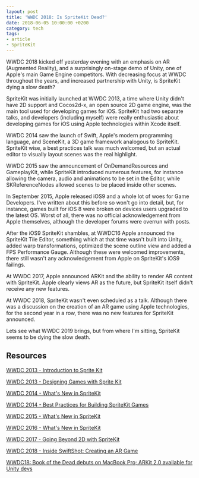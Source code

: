 ```yaml
---
layout: post
title: 'WWDC 2018: Is SpriteKit Dead?'
date: 2018-06-05 10:00:00 +0200
category: tech
tags:
- article
- SpriteKit
---
```


WWDC 2018 kicked off yesterday evening with an emphasis on AR (Augmented Reality), and a surprisingly on-stage demo of Unity, one of Apple's main Game Engine competitors. With decreasing focus at WWDC throughout the years, and increased partnership with Unity, is SpriteKit dying a slow death?

SpriteKit was initially launched at WWDC 2013, a time where Unity didn't have 2D support and Cocos2d-x, an open source 2D game engine, was the main tool used for developing games for iOS. SpriteKit had two separate talks, and developers (including myself) were really enthusiastic about developing games for iOS using Apple technologies within Xcode itself.

WWDC 2014 saw the launch of Swift, Apple's modern programming language, and SceneKit, a 3D game framework analogous to SpriteKit. SpriteKit wise, a best practices talk was much welcomed, but an actual editor to visually layout scenes was the real highlight.

WWDC 2015 saw the announcement of OnDemandResources and GameplayKit, while SpriteKit introduced numerous features, for instance allowing the camera, audio and animations to be set in the Editor, while SKReferenceNodes allowed scenes to be placed inside other scenes.

In September 2015, Apple released iOS9 and a whole lot of woes for Game Developers. I've written about this before so won't go into detail, but, for instance, games built for iOS 8 were broken on devices users upgraded to the latest OS. Worst of all, there was no official acknowledgement from Apple themselves, although the developer forums were overrun with posts.

After the iOS9 SpriteKit shambles, at WWDC16 Apple announced the SpriteKit Tile Editor, something which at that time wasn't built into Unity, added warp transformations, optimized the scene outline view and added a FPS Performance Gauge. Although these were welcomed improvements, there still wasn't any acknowledgement from Apple on SpriteKit's iOS9 failings.

At WWDC 2017, Apple announced ARKit and the ability to render AR content with SpriteKit. Apple clearly views AR as the future, but SpriteKit itself didn't receive any new features.

At WWDC 2018, SpriteKit wasn't even scheduled as a talk. Although there was a discussion on the creation of an AR game using Apple technologies, for the second year in a row, there was no new features for SpriteKit announced.

Lets see what WWDC 2019 brings, but from where I'm sitting, SpriteKit seems to be dying the slow death.

## Resources

[WWDC 2013 - Introduction to Sprite Kit](https://developer.apple.com/videos/play/wwdc2013/502/)

[WWDC 2013 - Designing Games with Sprite Kit](https://developer.apple.com/videos/play/wwdc2013/503/)

[WWDC 2014 - What's New in SpriteKit](https://developer.apple.com/videos/play/wwdc2014/606/)

[WWDC 2014 - Best Practices for Building SpriteKit Games](https://developer.apple.com/videos/play/wwdc2014/608/)

[WWDC 2015 - What's New in SpriteKit](https://developer.apple.com/videos/play/wwdc2015/604/)

[WWDC 2016 - What's New in SpriteKit](https://developer.apple.com/videos/play/wwdc2016/610/)

[WWDC 2017 - Going Beyond 2D with SpriteKit](https://developer.apple.com/videos/play/wwdc2017/609/)

[WWDC 2018 - Inside SwiftShot: Creating an AR Game](https://developer.apple.com/videos/play/wwdc2018/605/)

[WWDC18: Book of the Dead debuts on MacBook Pro; ARKit 2.0 available for Unity devs](https://blogs.unity3d.com/2018/06/05/wwdc18-book-of-the-dead-debuts-on-macbook-pro-arkit-2-0-available-for-unity-devs/)
